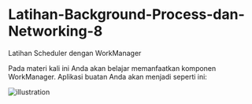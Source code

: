 # Latihan-Background-Process-dan-Networking-8
Latihan Scheduler dengan WorkManager

Pada materi kali ini Anda akan belajar memanfaatkan komponen WorkManager. Aplikasi buatan Anda akan menjadi seperti ini:

![illustration](https://d17ivq9b7rppb3.cloudfront.net/original/academy/20201204135746f6aac1229ae31cdc0a81142cdae89b4d.gif)
